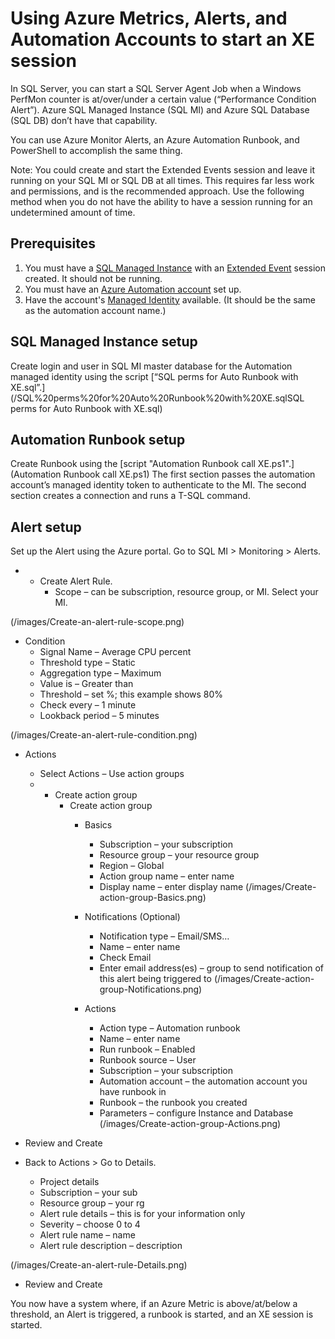 # Using Azure Metrics, Alerts, and Automation Accounts to start an XE session 

In SQL Server, you can start a SQL Server Agent Job when a Windows PerfMon counter is at/over/under a certain value (“Performance Condition Alert”). Azure SQL Managed Instance (SQL MI) and Azure SQL Database (SQL DB) don’t have that capability.

You can use Azure Monitor Alerts, an Azure Automation Runbook, and PowerShell to accomplish the same thing. 

Note: You could create and start the Extended Events session and leave it running on your SQL MI or SQL DB at all times. This requires far less work and permissions, and is the recommended approach. Use the following method when you do not have the ability to have a session running for an undetermined amount of time. 

## Prerequisites 

1.	You must have a [SQL Managed Instance](https://learn.microsoft.com/en-us/azure/azure-sql/managed-instance/instance-create-quickstart?view=azuresql&tabs=azure-portal) with an [Extended Event](https://learn.microsoft.com/en-us/azure/azure-sql/database/xevent-db-diff-from-svr?view=azuresql&tabs=sqldb) session created. It should not be running. 
1.	You must have an [Azure Automation account](https://learn.microsoft.com/en-us/azure/automation/quickstarts/create-azure-automation-account-portal) set up. 
1.	Have the account's [Managed Identity](https://learn.microsoft.com/en-us/azure/automation/enable-managed-identity-for-automation) available. (It should be the same as the automation account name.) 

## SQL Managed Instance setup 

Create login and user in SQL MI master database for the Automation managed identity using the script [“SQL perms for Auto Runbook with XE.sql”.](/SQL%20perms%20for%20Auto%20Runbook%20with%20XE.sqlSQL perms for Auto Runbook with XE.sql)

## Automation Runbook setup 

Create Runbook using the [script "Automation Runbook call XE.ps1".](Automation Runbook call XE.ps1) The first section passes the automation account’s managed identity token to authenticate to the MI. The second section creates a connection and runs a T-SQL command. 

## Alert setup
Set up the Alert using the Azure portal. Go to SQL MI > Monitoring > Alerts. 
- + Create Alert Rule. 
    - Scope – can be subscription, resource group, or MI. Select your MI. 

(/images/Create-an-alert-rule-scope.png)

- Condition 
    - Signal Name – Average CPU percent 
    - Threshold type – Static 
    - Aggregation type – Maximum 
    - Value is – Greater than 
    - Threshold – set %; this example shows 80% 
    - Check every – 1 minute 
    - Lookback period – 5 minutes 
 
(/images/Create-an-alert-rule-condition.png)

- Actions 
    - Select Actions – Use action groups 
    - + Create action group 
        - Create action group 
            - Basics 
                - Subscription – your subscription 
                - Resource group – your resource group 
                - Region – Global 
                - Action group name – enter name 
                - Display name – enter display name 
(/images/Create-action-group-Basics.png)

            - Notifications (Optional) 
                - Notification type – Email/SMS…
                - Name – enter name 
                - Check Email 
                - Enter email address(es) – group to send notification of this alert being triggered to 
(/images/Create-action-group-Notifications.png)

            - Actions 
                - Action type – Automation runbook 
                - Name – enter name 
                - Run runbook – Enabled 
                - Runbook source – User 
                - Subscription – your subscription 
                - Automation account – the automation account you have runbook in 
                - Runbook – the runbook you created 
                - Parameters – configure Instance and Database
(/images/Create-action-group-Actions.png)

- Review and Create 

- Back to Actions > Go to Details. 
	- Project details 
	- Subscription – your sub 
	- Resource group – your rg 
	- Alert rule details – this is for your information only 
	- Severity – choose 0 to 4 
	- Alert rule name – name 
	- Alert rule description – description 

(/images/Create-an-alert-rule-Details.png)

- Review and Create 

You now have a system where, if an Azure Metric is above/at/below a threshold, an Alert is triggered, a runbook is started, and an XE session is started. 

